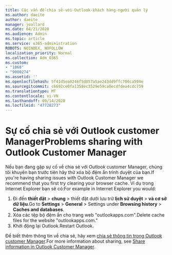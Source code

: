 ```yaml
---
title: Các vấn đề-chia sẻ-với-Outlook-khách hàng-người quản lý
ms.author: daeite
author: daeite
manager: joallard
ms.date: 04/21/2020
ms.audience: Admin
ms.topic: article
ms.service: o365-administration
ROBOTS: NOINDEX, NOFOLLOW
localization_priority: Normal
ms.collection: Adm_O365
ms.custom:
- "1868"
- "9000274"
ms.assetid: ''
ms.openlocfilehash: 5f41d5ea0246f5d057a5ae243dd9ffc706ca594e
ms.sourcegitcommit: c6692ce0fa1358ec3529e59ca0ecdfdea4cdc759
ms.translationtype: MT
ms.contentlocale: vi-VN
ms.lasthandoff: 09/14/2020
ms.locfileid: "47728273"
---
```

# <a name="problems-sharing-with-outlook-customer-manager"></a><span data-ttu-id="a5f10-102">Sự cố chia sẻ với Outlook customer Manager</span><span class="sxs-lookup"><span data-stu-id="a5f10-102">Problems sharing with Outlook Customer Manager</span></span>

<span data-ttu-id="a5f10-103">Nếu bạn đang gặp sự cố về chia sẻ với Outlook customer Manager, chúng tôi khuyên bạn trước tiên hãy thử xóa bộ đệm ẩn trình duyệt của bạn.</span><span class="sxs-lookup"><span data-stu-id="a5f10-103">If you're having sharing issues with Outlook Customer Manager we recommend that you first try clearing your browser cache.</span></span> <span data-ttu-id="a5f10-104">Ví dụ trong Internet Explorer bạn sẽ có:</span><span class="sxs-lookup"><span data-stu-id="a5f10-104">For example in Internet Explorer you would:</span></span>

1. <span data-ttu-id="a5f10-105">Đi đến **thiết đặt**  >  **chung** > thiết đặt dưới lưu trữ **lịch sử duyệt**  >  **và cơ sở dữ liệu**.</span><span class="sxs-lookup"><span data-stu-id="a5f10-105">Go to **Settings** > **General** > Settings under **Browsing history** > **Caches and databases**.</span></span>
2. <span data-ttu-id="a5f10-106">Xóa các tệp bộ đệm ẩn cho trang web "outlookapps.com".</span><span class="sxs-lookup"><span data-stu-id="a5f10-106">Delete cache files for the website "outlookapps.com."</span></span>
3. <span data-ttu-id="a5f10-107">Khởi động lại Outlook.</span><span class="sxs-lookup"><span data-stu-id="a5f10-107">Restart Outlook.</span></span>

<span data-ttu-id="a5f10-108">Để biết thêm thông tin về chia sẻ, hãy xem [chia sẻ thông tin trong Outlook customer Manager](https://support.office.com/article/4f26cc69-67da-4cd5-b344-02d1a4799310%20).</span><span class="sxs-lookup"><span data-stu-id="a5f10-108">For more information about sharing, see [Share information in Outlook Customer Manager](https://support.office.com/article/4f26cc69-67da-4cd5-b344-02d1a4799310%20).</span></span>